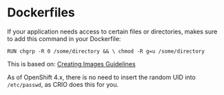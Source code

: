 # Dockerfiles

If your application needs access to certain files or directories, makes sure to add this command in your Dockerfile:

```
RUN chgrp -R 0 /some/directory && \ chmod -R g=u /some/directory
```

This is based on: [Creating Images Guidelines](https://docs.openshift.com/container-platform/3.11/creating_images/guidelines.html#openshift-specific-guidelines)

As of OpenShift 4.x, there is no need to insert the random UID into `/etc/passwd`, as CRIO does this for you.
